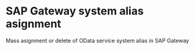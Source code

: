 # SAP Gateway system alias asignment

Mass asignment or delete of OData service system alias in SAP Gateway
